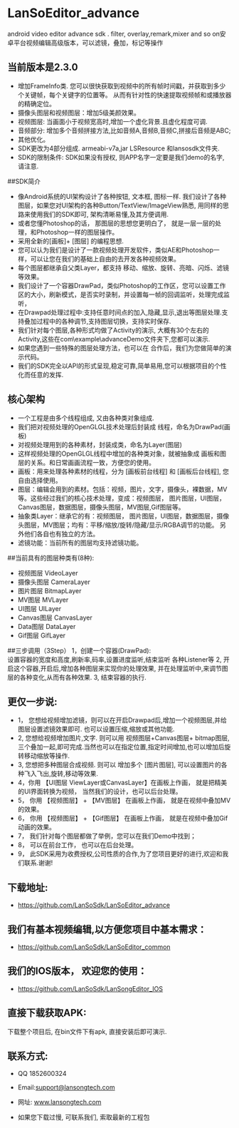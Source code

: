 # LanSoEditor_advance
android  video editor  advance sdk . filter, overlay,remark,mixer and so on安卓平台视频编辑高级版本，可以滤镜，叠加，标记等操作
## 当前版本是2.3.0
*  增加FrameInfo类. 
      您可以很快获取到视频中的所有帧时间戳，并获取到多少个关键帧，每个关键字的位置等。
      从而有针对性的快速提取视频帧和或播放器的精确定位。      
*  摄像头图层和视频图层：增加5级美颜效果。
*  视频图层: 当画面小于视频宽高时,增加一个虚化背景.且虚化程度可调.
*  音频部分: 增加多个音频拼接方法,比如音频A,音频B,音频C,拼接后音频是ABC;
*  其他优化。
*  SDK更改为4部分组成. armeabi-v7a,jar LSResource 和lansosdk文件夹.
*  SDK的限制条件: SDK如果没有授权, 则APP名字一定要是我们demo的名字, 请注意.

##SDK简介
* 像Android系统的UI架构设计了各种按钮, 文本框, 图标一样. 我们设计了各种图层，如果您对UI架构的各种Button/TextView/ImageView熟悉, 用同样的思路来使用我们的SDK即可, 架构清晰易懂,及其方便调用.
*  或者您懂Photoshop的话， 那图层的思想您更明白了， 就是一层一层的处理，和Photoshop一样的图层操作。
*  采用全新的[画板]+ [图层] 的编程思想.
*  您可以认为我们是设计了一款视频处理开发软件，类似AE和Photoshop一样，可以让您在我们的基础上自由的去开发各种视频效果。
*  每个图层都继承自父类Layer，都支持 移动、缩放、旋转、亮暗、闪烁、滤镜等效果。
*  我们设计了一个容器DrawPad，类似Photoshop的工作区，您可以设置工作区的大小，刷新模式，是否实时录制，并设置每一帧的回调监听，处理完成监听，
*  在Drawpad处理过程中:支持任意时间点的加入,隐藏,显示,退出等图层处理.支持叠加过程中的各种调节,支持图层切换，支持实时保存.
*  我们针对每个图层,各种形式均做了Activity的演示, 大概有30个左右的Activity,这些在com\example\advanceDemo文件夹下,您都可以演示.
*  如果您遇到一些特殊的图层处理方法，也可以在 合作后，我们为您做简单的演示代码。 
*  我们的SDK完全以API的形式呈现,稳定可靠,简单易用,您可以根据项目的个性化而任意的发挥.


## 核心架构
*   一个工程是由多个线程组成, 又由各种类对象组成. 
*   我们把对视频处理的OpenGLGL技术处理后封装成 线程，命名为DrawPad(画板)
*   对视频处理用到的各种素材，封装成类，命名为Layer(图层)
*   这样视频处理的OpenGLGL线程中增加的各种类对象，就被抽象成 画板和图层的关系。和日常画画流程一致，方便您的使用。
*   画板：用来处理各种素材的线程，分为 [画板前台线程] 和 [画板后台线程], 您自由选择使用。
*   图层：编辑会用到的素材。包括：视频，图片，文字，摄像头，裸数据，MV等。这些经过我们的核心技术处理，变成：视频图层， 		图片图层，UI图层，Canvas图层，数据图层，摄像头图层，MV图层,Gif图层等。
*   抽象类Layer：继承它的有：视频图层， 图片图层，UI图层，数据图层，摄像头图层，MV图层；均有：平移/缩放/旋转/隐藏/显示/RGBA调节的功能。
		另外他们各自也有独立的方法。
*   滤镜功能：当前所有的图层均支持滤镜功能。

##当前具有的图层种类有(8种):
*  视频图层    VideoLayer
*  摄像头图层  CameraLayer
*  图片图层    BitmapLayer
*  MV图层      MVLayer
*  UI图层      UILayer
*  Canvas图层  CanvasLayer
*  Data图层    DataLayer
*  Gif图层     GifLayer
			
##三步调用（3Step）
   1，创建一个容器(DrawPad):  
      设置容器的宽度和高度,刷新率,码率,设置进度监听,结束监听 各种Listener等
   2, 开启这个容器,开启后,增加各种图层来实现你的处理效果, 并在处理监听中,来调节图层的各种变化,从而有各种效果.
   3, 结束容器的执行.
   

## 更仅一步说:
*	1， 您想给视频增加滤镜，则可以在开启Drawpad后,增加一个视频图层,并给图层设置滤镜效果即可. 也可以设置压缩,缩放或其他功能.
* 2,  您想给视频增加图片,文字. 则可以用 视频图层+Canvas图层+ bitmap图层,三个叠加一起,即可完成.当然也可以在指定位置,指定时间增加,也可以增加后旋转移动缩放等操作.
* 3, 您想把多种图层合成视频. 则可以 增加多个 [图片图层], 可以设置图片的各种飞入飞出,旋转,移动等效果.
*	4，你用 【UI图层  ViewLayer或CanvasLayer】在画板上作画， 就是把精美的UI界面转换为视频， 当然我们的设计，也可以后台处理。
* 5， 你用  【视频图层】 + 【MV图层】 在画板上作画， 就是在视频中叠加MV的效果。
* 6， 你用  【视频图层】 + 【Gif图层】 在画板上作画， 就是在视频中叠加Gif动画的效果。
* 7， 我们针对每个图层都做了举例，您可以在我们Demo中找到；
* 8， 可以在前台工作， 也可以在后台处理。
* 9， 此SDK采用为收费授权,公司性质的合作,为了您项目更好的进行,欢迎和我们联系.谢谢!


## 下载地址: 
*  https://github.com/LanSoSdk/LanSoEditor_advance

## 我们有基本视频编辑,以方便您项目中基本需求：
*	https://github.com/LanSoSdk/LanSoEditor_common

## 我们的IOS版本， 欢迎您的使用：
*	https://github.com/LanSoSdk/LanSongEditor_IOS

## 直接下载获取APK:
   下载整个项目后, 在bin文件下有apk, 直接安装后即可演示.


## 联系方式:
*   QQ 1852600324 
*   Email:support@lansongtech.com
*   网址: www.lansongtech.com

*  如果您下载过慢, 可联系我们, 索取最新的工程包